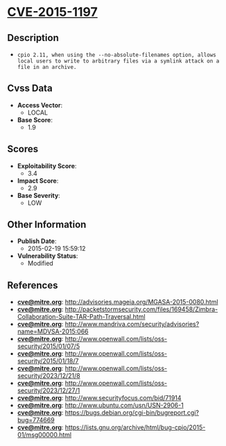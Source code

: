 
# [CVE-2015-1197](http://advisories.mageia.org/MGASA-2015-0080.html)

## Description

- `cpio 2.11, when using the --no-absolute-filenames option, allows local users to write to arbitrary files via a symlink attack on a file in an archive.`

## Cvss Data

- **Access Vector**:
  - LOCAL
- **Base Score**:
  - 1.9

## Scores

- **Exploitability Score**:
  - 3.4
- **Impact Score**:
  - 2.9
- **Base Severity**:
  - LOW

## Other Information

- **Publish Date**:
  - 2015-02-19 15:59:12
- **Vulnerability Status**:
  - Modified

## References

- **cve@mitre.org**: http://advisories.mageia.org/MGASA-2015-0080.html
- **cve@mitre.org**: http://packetstormsecurity.com/files/169458/Zimbra-Collaboration-Suite-TAR-Path-Traversal.html
- **cve@mitre.org**: http://www.mandriva.com/security/advisories?name=MDVSA-2015:066
- **cve@mitre.org**: http://www.openwall.com/lists/oss-security/2015/01/07/5
- **cve@mitre.org**: http://www.openwall.com/lists/oss-security/2015/01/18/7
- **cve@mitre.org**: http://www.openwall.com/lists/oss-security/2023/12/21/8
- **cve@mitre.org**: http://www.openwall.com/lists/oss-security/2023/12/27/1
- **cve@mitre.org**: http://www.securityfocus.com/bid/71914
- **cve@mitre.org**: http://www.ubuntu.com/usn/USN-2906-1
- **cve@mitre.org**: https://bugs.debian.org/cgi-bin/bugreport.cgi?bug=774669
- **cve@mitre.org**: https://lists.gnu.org/archive/html/bug-cpio/2015-01/msg00000.html
